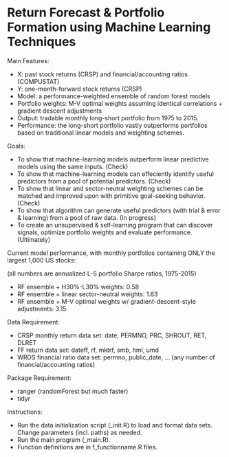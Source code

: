 # Return Forecast & Portfolio Formation using Machine Learning Techniques

Main Features:
- X: past stock returns (CRSP) and financial/accounting ratios (COMPUSTAT)
- Y: one-month-forward stock returns (CRSP)
- Model: a performance-weighted ensemble of random forest models
- Portfolio weights: M-V optimal weights assuming identical correlations + gradient descent adjustments
- Output: tradable monthly long-short portfolio from 1975 to 2015.
- Performance: the long-short portfolio vastly outperforms portfolios based on traditional linear models and weighting schemes.

Goals:
- To show that machine-learning models outperform linear predictive models using the same inputs. (Check)
- To show that machine-learning models can effeciently identify useful predictors from a pool of potential predictors. (Check)
- To show that linear and sector-neutral weighting schemes can be matched and improved upon with primitive goal-seeking behavior. (Check)
- To show that algorithm can generate useful predictors (with trial & error & learning) from a pool of raw data. (In progress)
- To create an unsupervised & self-learning program that can discover signals, optimize portfolio weights and evaluate performance. (Ultimately)

Current model performance, with monthly portfolios containing ONLY the largest 1,000 US stocks:

(all numbers are annualized L-S portfolio Sharpe ratios, 1975-2015)
- RF ensemble + H30%-L30% weights:	0.58
- RF ensemble + linear sector-neutral weights: 1.63
- RF ensemble + M-V optimal weights w/ gradient-descent-style adjustments: 3.15

Data Requirement:
- CRSP monthly return data set: date, PERMNO, PRC, SHROUT, RET, DLRET
- FF return data set: dateff, rf, mktrf, smb, hml, umd
- WRDS financial ratio data set: permno, public_date, ... (any number of financial/accounting ratios)

Package Requirement:
- ranger (randomForest but much faster)
- tidyr

Instructions:
- Run the data initialization script (_init.R) to load and format data sets. Change parameters (incl. paths) as needed.
- Run the main program (_main.R).
- Function definitions are in f_functionname.R files.
